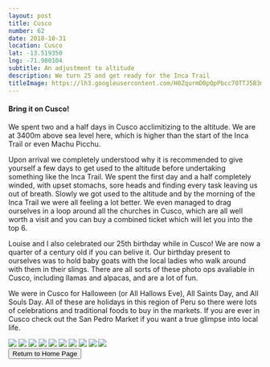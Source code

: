 ```yaml
---
layout: post
title: Cusco
number: 62
date: 2018-10-31
location: Cusco
lat: -13.519350
lng: -71.980104
subtitle: An adjustment to altitude
description: We turn 25 and get ready for the Inca Trail
titleImage: https://lh3.googleusercontent.com/H0ZqurmD0pQpPbcc7OTTJ5B3m43pQMAcz63iT5ATrvLUHYQxePS8SZkIlv1_1GTqaLCJXwnV2vv5Mf2hjfhQ-jpT0ACs_mR7GrehKuH4Sqc-vasmsn5Fv3cerfy1zanRo5a3L09weVc=w2400
---
```


<h4>Bring it on Cusco!</h4>

We spent two and a half days in Cusco acclimitizing to the altitude. We are at 3400m above sea level here, which is higher than the start of the Inca Trail or even Machu Picchu. 

Upon arrival we completely understood why it is recommended to give yourself a few days to get used to the altitude before undertaking something like the Inca Trail.
We spent the first day and a half completely winded, with upset stomachs, sore heads and finding every task leaving us out of breath. Slowly we got used to the altitude and by the morning of the Inca Trail we were all feeling a lot better. 
We even managed to drag ourselves in a loop around all the churches in Cusco, which are all well worth a visit and you can buy a combined ticket which will let you into the top 6.

Louise and I also celebrated our 25th birthday while in Cusco! We are now a quarter of a century old if you can belive it. Our birthday present to ourselves was to hold baby goats with the local ladies who walk around with them in their slings. 
There are all sorts of these photo ops avaliable in Cusco, including llamas and alpacas, and are a lot of fun. 

We were in Cusco for Halloween (or All Hallows Eve), All Saints Day, and All Souls Day. All of these are holidays in this region of Peru so there were lots of celebrations and traditional foods to buy in the markets. If you are ever in Cusco check out the San Pedro Market if you want a true glimpse into local life. 

<img src="https://lh3.googleusercontent.com/dOIfsok38GHQUTg2dwwbYy9vjAa5ofYXRCG88DuyV9ClQNyln7SjHjME-bF84MMdxPkmg3n0nzgqpm90TjMcMptVgLaCWjAw7JMvpdl3d2mdppjnqVE3-T0glkN3N1EVEfbYon__VKQ=w2400" class="image1">
<img src="https://lh3.googleusercontent.com/rWaOERDp5Bo5M2GiimqWZB0m0npY46PzisHPq-oOjYCoBW9Zdp3p2UkuM4oP0I7hCcAUQQNqKU9dElcWdAv-O6abHWlv97Pei8fM8e8wZUCjSFDIAD03sfZ2HwfB5oBwcA9CWD3lJN0=w2400" class="image1">
<img src="https://lh3.googleusercontent.com/HTZqFtAJEV3G4GoRGScRpJWo8fVbI_O1GcA85Vp01aLowSEvEkkrTsCKLWwzY_O39RGI_THb508ZedCzZXcsW6xyNqhGyb5Os_rIEB96Dlw8ZbXZ-08Ryk64Lue4TDT7eOILnJF3s3U=w2400" class="image1">
<img src="https://lh3.googleusercontent.com/heqgFDN63SVSdc6SSAaolC-8NEfIc9jJTP44Y4PJYFDDadMbvjdVTvBGKOK8yoZycV9c0IIH8huXVlwss69Qy8bTi2ZA2pdsz63yaje4h6n4_So-Zy2bAFi2X9CX9_Hs9dH6p571ud4=w2400" class="image1">
<img src="https://lh3.googleusercontent.com/JvX9xscQfxWsmVtPvQ1l1zqxVSUqoT3m4fh-1Ef2uwTW_ksnEDnqbAWyV1jM_QWklpyu7n8YHNMEr4SbyTCt4vDcC-dQUG83HAwhzbNuxdCvI6D8OO3--xKH_-fnBVEaxLSdS15d1Eg=w2400" class="image1">
<img src="https://lh3.googleusercontent.com/5Ocvq0h8XwJMtWGagEYxMjPou6GEyDpVQod8Lw8TkVo5Fl0sXlkWEy4-g3FKpRHeI4hS8mDgdXkfZX3Foaxs564XiqVDX-FZPh819fDcbihy3CxhA5sm8de_QGTOA0PUpSET41B8yjw=w2400" class="image1">
<img src="https://lh3.googleusercontent.com/l2T5XDBMEhC8zPE6MgdNDitZgzwvujIsop6W4FX4KPL-4Il5Ss5BPymv3UK9WHrmUZp_jS_uISB1rG9AMZtzEtA9ncayxWYLij248DZtYYKfedvXTx9wxCZIXbl89sfyu6YMmOm1cfM=w2400" class="image1">
<img src="https://lh3.googleusercontent.com/vd61LxlJjhLBUGDCQl18RFSZR13b6_JQLtm5x1W14TNJNMBmgeLwRji5Lhhwi_HqgkKGVjmWCvBHr5ps76OJtIknm26_LmTWGspAyscJpGlQY8oN_BUFzDYX93_QD_bKJWg8CwQszbw=w2400" class="image1">
<img src="https://lh3.googleusercontent.com/p8Gs8CyMPoKmb4dj6Vagia3rGkwXREo5GEXtUl-hrrIAFxl2pFBdX9B_sJe9nMEb1KIE3vIZxCWLVnOm14IANdnxcnBAQLF8cw7ja68WOtMcibqmhYYhRkng0I8inNd58GpVk8b_vAw=w2400" class="image1">
<img src="https://lh3.googleusercontent.com/1TrfGp_OUMd2xF19NnuXi9G3pElZMMnfbyha4tZD7jmsqAP54PiXlp21D0_3GevvfjFaxyhsOzvxvWF9U-OmnMEKTp7y2zJvt-WILqDnzBLt9J0BOD6_ynAp-OF1zn3WJOBfrck3Pm8=w2400" class="image4">

<div class="wrapper">
  <input type="button" class="button" value="Return to Home Page" onclick="self.close()">
</div>
